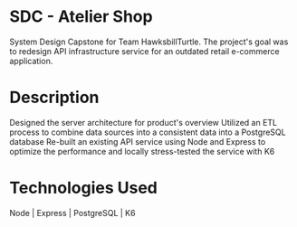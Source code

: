 # SDC - Atelier Shop

System Design Capstone for Team HawksbillTurtle. The project's goal was to redesign API infrastructure service for an outdated retail e-commerce application.


# Description

Designed the server architecture for product's overview
Utilized an ETL process to combine data sources into a consistent data into a PostgreSQL database
Re-built an existing API service using Node and Express to optimize the performance and locally stress-tested the service with K6

# Technologies Used
Node | Express | PostgreSQL | K6
